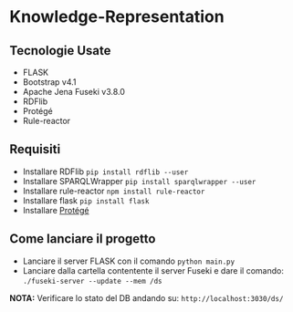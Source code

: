 # Knowledge-Representation

## Tecnologie Usate
- FLASK
- Bootstrap v4.1
- Apache Jena Fuseki v3.8.0
- RDFlib 
- Protégé
- Rule-reactor

## Requisiti

- Installare RDFlib `pip install rdflib --user`
- Installare SPARQLWrapper `pip install sparqlwrapper --user`
- Installare rule-reactor `npm install rule-reactor`
- Installare flask `pip install flask`
- Installare [Protégé](https://github.com/antoniofaienza93/Knowledge-Representation/blob/master/docs/ontology.md#definizione-di-unontologia)



## Come lanciare il progetto

- Lanciare il server FLASK con il comando `python main.py`
- Lanciare dalla cartella contentente il server Fuseki e dare il comando: ```./fuseki-server --update --mem /ds```

**NOTA:** Verificare lo stato del DB andando su: `http://localhost:3030/ds/`
